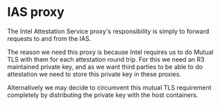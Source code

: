# IAS proxy

The Intel Attestation Service proxy's responsibility is simply to forward requests to and from the IAS.

The reason we need this proxy is because Intel requires us to do Mutual TLS with them for each attestation round trip.
For this we need an R3 maintained private key, and as we want third parties to be able to do attestation we need to
store this private key in these proxies.

Alternatively we may decide to circumvent this mutual TLS requirement completely by distributing the private key with
the host containers.